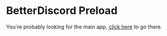 # BetterDiscord Preload

You're probably looking for the main app, [click here](https://github.com/BetterDiscord/BetterDiscord) to go there.